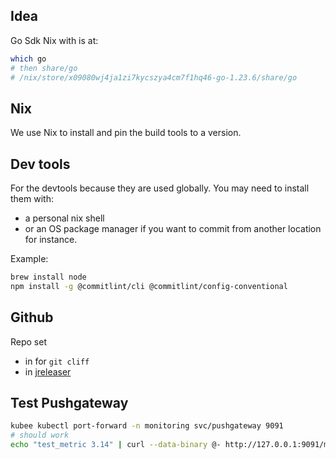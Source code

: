 

## Idea

Go Sdk Nix with is at:
``` bash
which go
# then share/go
# /nix/store/x09080wj4ja1zi7kycszya4cm7f1hq46-go-1.23.6/share/go
```

## Nix

We use Nix to install and pin the build tools to a version.

## Dev tools

For the devtools because they are used globally.
You may need to install them with:
* a personal nix shell
* or an OS package manager 
if you want to commit from another location for instance.

Example:
```bash
brew install node
npm install -g @commitlint/cli @commitlint/config-conventional
```

## Github

Repo set 
* in [](../.envrc) for `git cliff`
* in [jreleaser](../jreleaser.yml)

## Test Pushgateway

```bash
kubee kubectl port-forward -n monitoring svc/pushgateway 9091
# should work
echo "test_metric 3.14" | curl --data-binary @- http://127.0.0.1:9091/metrics/job/test
```